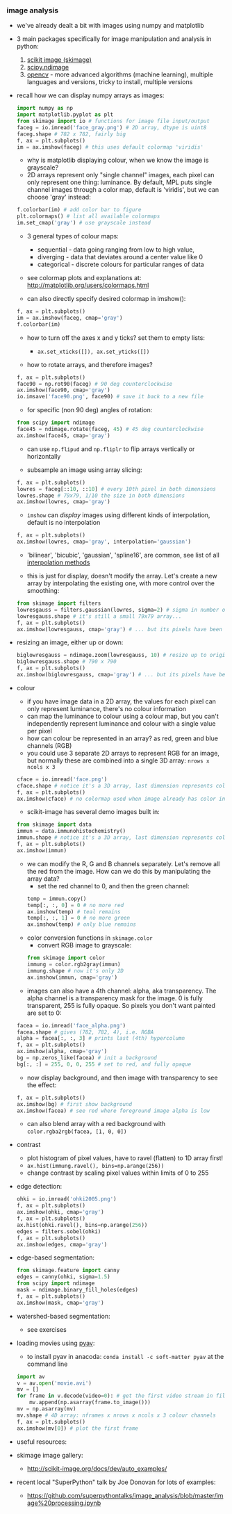### image analysis


- we've already dealt a bit with images using numpy and matplotlib
- 3 main packages specifically for image manipulation and analysis in python:
    1. [scikit image (skimage)](http://scikit-image.org/)
    2. [scipy.ndimage](https://docs.scipy.org/doc/scipy/reference/ndimage.html)
    3. [opencv](http://opencv.org/) - more advanced algorithms (machine learning), multiple languages and versions, tricky to install, multiple versions

- recall how we can display numpy arrays as images:
    ```python
    import numpy as np
    import matplotlib.pyplot as plt
    from skimage import io # functions for image file input/output
    faceg = io.imread('face_gray.png') # 2D array, dtype is uint8
    faceg.shape # 782 x 782, fairly big
    f, ax = plt.subplots()
    im = ax.imshow(faceg) # this uses default colormap 'viridis'
    ````
    - why is matplotlib displaying colour, when we know the image is grayscale?
    - 2D arrays represent only "single channel" images, each pixel can only represent one thing: luminance. By default, MPL puts single channel images through a color map, default is 'viridis', but we can choose 'gray' instead:
    ```python
    f.colorbar(im) # add color bar to figure
    plt.colormaps() # list all available colormaps
    im.set_cmap('gray') # use grayscale instead
    ````
    - 3 general types of colour maps:
        - sequential - data going ranging from low to high value,
        - diverging - data that deviates around a center value like 0
        - categorical - discrete colours for particular ranges of data
    - see colormap plots and explanations at: http://matplotlib.org/users/colormaps.html

    - can also directly specify desired colormap in imshow():
    ```python
    f, ax = plt.subplots()
    im = ax.imshow(faceg, cmap='gray')
    f.colorbar(im)
    ````
    - how to turn off the axes x and y ticks? set them to empty lists:
        - `ax.set_xticks([]), ax.set_yticks([])`

    - how to rotate arrays, and therefore images?
    ```python
    f, ax = plt.subplots()
    face90 = np.rot90(faceg) # 90 deg counterclockwise
    ax.imshow(face90, cmap='gray')
    io.imsave('face90.png', face90) # save it back to a new file
    ````
    - for specific (non 90 deg) angles of rotation:
    ```python
    from scipy import ndimage
    face45 = ndimage.rotate(faceg, 45) # 45 deg counterclockwise
    ax.imshow(face45, cmap='gray')
    ````
    - can use `np.flipud` and `np.fliplr` to flip arrays vertically or horizontally

    - subsample an image using array slicing:
    ```python
    f, ax = plt.subplots()
    lowres = faceg[::10, ::10] # every 10th pixel in both dimensions
    lowres.shape # 79x79, 1/10 the size in both dimensions
    ax.imshow(lowres, cmap='gray')
    ````

    - `imshow` can *display* images using different kinds of interpolation, default is no interpolation
    ```python
    f, ax = plt.subplots()
    ax.imshow(lowres, cmap='gray', interpolation='gaussian')
    ````
    - 'bilinear', 'bicubic', 'gaussian', 'spline16', are common, see list of all [interpolation methods](https://matplotlib.org/examples/images_contours_and_fields/interpolation_methods.html)

    - this is just for display, doesn't modify the array. Let's create a new array by interpolating the existing one, with more control over the smoothing:
    ```python
    from skimage import filters
    lowresgauss = filters.gaussian(lowres, sigma=2) # sigma in number of pixels
    lowresgauss.shape # it's still a small 79x79 array...
    f, ax = plt.subplots()
    ax.imshow(lowresgauss, cmap='gray') # ... but its pixels have been smoothed
    ````

- resizing an image, either up or down:
    ```python
    biglowresgauss = ndimage.zoom(lowresgauss, 10) # resize up to original size
    biglowresgauss.shape # 790 x 790
    f, ax = plt.subplots()
    ax.imshow(biglowresgauss, cmap='gray') # ... but its pixels have been smoothed
    ````

- colour
    - if you have image data in a 2D array, the values for each pixel can only represent luminance, there's no colour information
    - can map the luminance to colour using a colour map, but you can't independently represent luminance and colour with a single value per pixel
    - how can colour be represented in an array? as red, green and blue channels (RGB)
    - you could use 3 separate 2D arrays to represent RGB for an image, but normally these are combined into a single 3D array: `nrows x ncols x 3`
    ```python
    cface = io.imread('face.png')
    cface.shape # notice it's a 3D array, last dimension represents colour
    f, ax = plt.subplots()
    ax.imshow(cface) # no colormap used when image already has color info
    ````
    - scikit-image has several demo images built in:
    ```python
    from skimage import data
    immun = data.immunohistochemistry()
    immun.shape # notice it's a 3D array, last dimension represents colour
    f, ax = plt.subplots()
    ax.imshow(immun)
    ````
    - we can modify the R, G and B channels separately. Let's remove all the red from the image. How can we do this by manipulating the array data?
        - set the red channel to 0, and then the green channel:
        ```python
        temp = immun.copy()
        temp[:, :, 0] = 0 # no more red
        ax.imshow(temp) # teal remains
        temp[:, :, 1] = 0 # no more green
        ax.imshow(temp) # only blue remains
        ````
    - color conversion functions in `skimage.color`
        - convert RGB image to grayscale:
        ```python
        from skimage import color
        immung = color.rgb2gray(immun)
        immung.shape # now it's only 2D
        ax.imshow(immun, cmap='gray')
        ````
    - images can also have a 4th channel: alpha, aka transparency. The alpha channel is a transparency mask for the image. 0 is fully transparent, 255 is fully opaque. So pixels you don't want painted are set to 0:
    ```python
    facea = io.imread('face_alpha.png')
    facea.shape # gives (782, 782, 4), i.e. RGBA
    alpha = facea[:, :, 3] # prints last (4th) hypercolumn
    f, ax = plt.subplots()
    ax.imshow(alpha, cmap='gray')
    bg = np.zeros_like(facea) # init a background
    bg[:, :] = 255, 0, 0, 255 # set to red, and fully opaque
    ````
    - now display background, and then image with transparency to see the effect:
    ```python
    f, ax = plt.subplots()
    ax.imshow(bg) # first show background
    ax.imshow(facea) # see red where foreground image alpha is low
    ````
    - can also blend array with a red background with `color.rgba2rgb(facea, [1, 0, 0])`

- contrast
    - plot histogram of pixel values, have to ravel (flatten) to 1D array first!
    - `ax.hist(immung.ravel(), bins=np.arange(256))`
    - change contrast by scaling pixel values within limits of 0 to 255


- edge detection:
    ```python
    ohki = io.imread('ohki2005.png')
    f, ax = plt.subplots()
    ax.imshow(ohki, cmap='gray')
    f, ax = plt.subplots()
    ax.hist(ohki.ravel(), bins=np.arange(256))
    edges = filters.sobel(ohki)
    f, ax = plt.subplots()
    ax.imshow(edges, cmap='gray')
    ````

- edge-based segmentation:
    ```python
    from skimage.feature import canny
    edges = canny(ohki, sigma=1.5)
    from scipy import ndimage
    mask = ndimage.binary_fill_holes(edges)
    f, ax = plt.subplots()
    ax.imshow(mask, cmap='gray')
    ````

- watershed-based segmentation:
    - see exercises

- loading movies using [pyav](http://mikeboers.github.io/PyAV/):
    - to install pyav in anacoda: `conda install -c soft-matter pyav` at the command line
    ```python
    import av
    v = av.open('movie.avi')
    mv = []
    for frame in v.decode(video=0): # get the first video stream in file
        mv.append(np.asarray(frame.to_image()))
    mv = np.asarray(mv)
    mv.shape # 4D array: nframes x nrows x ncols x 3 colour channels
    f, ax = plt.subplots()
    ax.imshow(mv[0]) # plot the first frame
    ````

- useful resources:

- skimage image gallery:
    - http://scikit-image.org/docs/dev/auto_examples/
- recent local "SuperPython" talk by Joe Donovan for lots of examples:
    - https://github.com/superpythontalks/image_analysis/blob/master/image%20processing.ipynb
